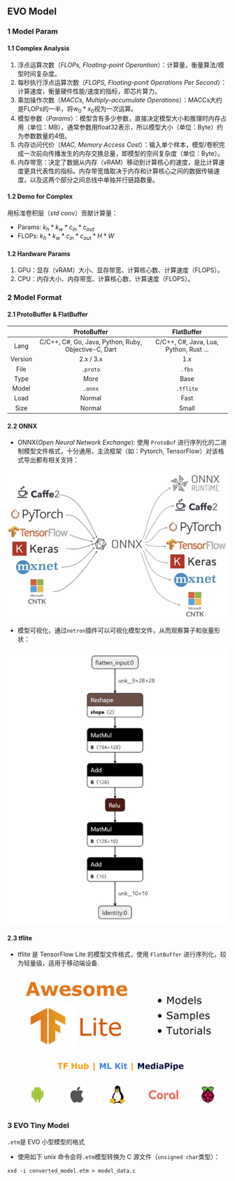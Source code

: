 <head>
    <script src="https://cdn.mathjax.org/mathjax/latest/MathJax.js?config=TeX-AMS-MML_HTMLorMML" type="text/javascript"></script>
    <script type="text/x-mathjax-config">
        MathJax.Hub.Config({
            tex2jax: {
            skipTags: ['script', 'noscript', 'style', 'textarea', 'pre'],
            inlineMath: [['$','$']]
            }
        });
    </script>
</head>

## EVO Model


### 1 Model Param

#### 1.1 Complex Analysis

1. 浮点运算次数（*FLOPs, Floating-point Operantion*）：计算量，衡量算法/模型时间复杂度。
2. 每秒执行浮点运算次数（*FLOPS, Floating-ponit Operations Per Second*）：计算速度，衡量硬件性能/速度的指标，即芯片算力。
3. 乘加操作次数（*MACCs, Multiply-accumulate Operations*）：MACCs大约是FLOPs的一半，将$w_0 * x_0$视为一次运算。
4. 模型参数（*Params*）：模型含有多少参数，直接决定模型大小和推理时内存占用（单位：MB），通常参数用float32表示，所以模型大小（单位：Byte）约为参数数量的4倍。
5. 内存访问代价（*MAC, Memory Access Cost*）：输入单个样本，模型/卷积完成一次前向传播发生的内存交换总量，即模型的空间复杂度（单位：Byte）。
6. 内存带宽：决定了数据从内存（vRAM）移动到计算核心的速度，是比计算速度更具代表性的指标。内存带宽值取决于内存和计算核心之间的数据传输速度，以及这两个部分之间总线中单独并行链路数量。

#### 1.2 Demo for Complex

用标准卷积层（*std conv*）贡献计算量：

- Params: $k_h * k_w * c_{in} * c_{out}$
- FLOPs: $k_h * k_w * c_{in} * c_{out} * H * W$


#### 1.2 Hardware Params

1. GPU：显存（vRAM）大小、显存带宽、计算核心数、计算速度（FLOPS）。
2. CPU：内存大小、内存带宽、计算核心数、计算速度（FLOPS）。


### 2 Model Format

#### 2.1 ProtoBuffer & FlatBuffer

|       | ProtoBuffer | FlatBuffer |
|:-----:|:-----------:|:----------:|
| Lang  | C/C++, C#, Go, Java, Python, Ruby, Objective-C, Dart | C/C++, C#, Java, Lua, Python, Rust ... |
| Version | 2.x / 3.x |  1.x  |
| File  | `.proto` | `.fbs` |
| Type  |  More  | Base |
| Model |  `.onnx`  | `.tflite` |
| Load  |   Normal  |   Fast    |
| Size  |   Normal  |   Small   |

#### 2.2 ONNX

- ONNX(*Open Neural Network Exchange*): 使用 `ProtoBuf` 进行序列化的二进制模型文件格式，十分通用，主流框架（如：Pytorch, TensorFlow）对该格式导出都有相关支持：

![onnx](asserts/evo-mdl1.png)


- 模型可视化，通过`netron`插件可以可视化模型文件，从而观察算子和张量形状：

![netron-onnx](asserts/evo-mdl2.png)


#### 2.3 tflite

- tflite 是 TensorFlow Lite 的模型文件格式，使用 `FlatBuffer` 进行序列化，较为轻量级，适用于移动端设备.


![tflite](asserts/evo-mdl3.png)



### 3 EVO Tiny Model

`.etm`是 EVO 小型模型的格式


- 使用如下 unix 命令会将`.etm`模型转换为 C 源文件（`unsigned char`类型）：

```shell
xxd -i converted_model.etm > model_data.c
```
